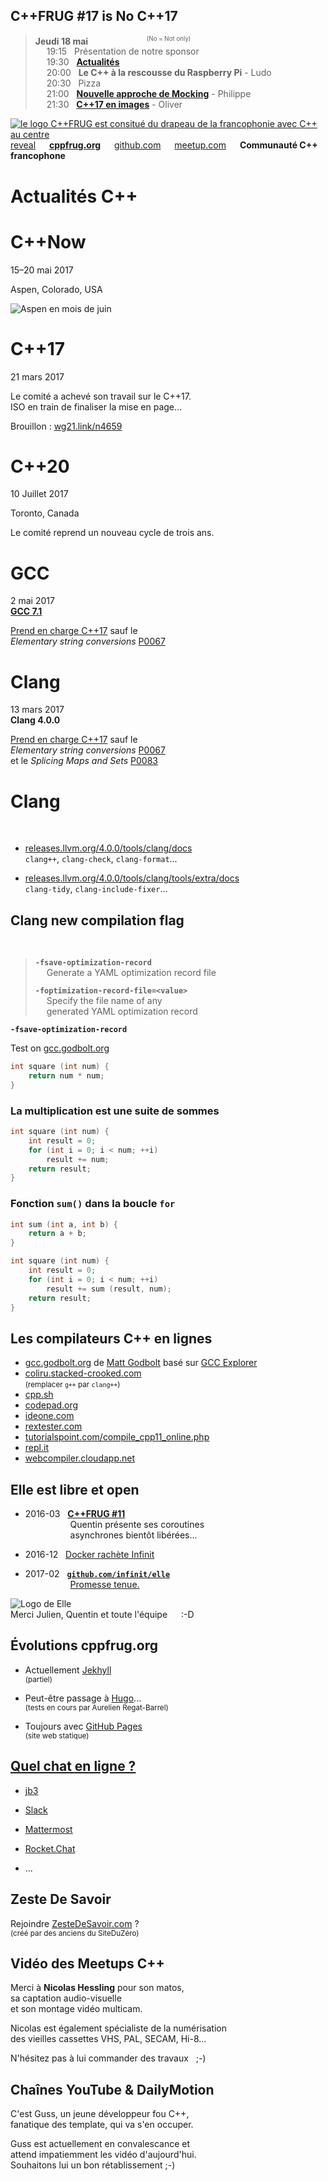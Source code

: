 C++FRUG #17 is No C++17
-----------------------

> **Jeudi 18 mai** &emsp; &emsp; &emsp; &emsp; &emsp; <sup><small>(No = Not only)</small></sup>  
> &emsp; 19:15 &nbsp; Présentation de notre sponsor  
> &emsp; 19:30 &nbsp; [**Actualités**](./news)  
> &emsp; 20:00 &nbsp; **Le C++ à la rescousse du Raspberry Pi** - Ludo  
> &emsp; 20:30 &nbsp; Pizza  
> &emsp; 21:00 &nbsp; [**Nouvelle approche de Mocking**](https://axanux.net/mock.html) - Philippe  
> &emsp; 21:30 &nbsp; [**C++17 en images**](./Cpp17-en-images) - Oliver  

[![le logo C++FRUG est consitué du drapeau de la francophonie avec C++ au centre](http://cpp-frug.github.io/images/Cpp-Francophonie.svg "Logo C++FRUG")](https://github.com/cpp-frug/cpp-frug.github.io/blob/master/images/Cpp-Francophonie.svg)  
[reveal](http://cppfrug.org/paris/events/2017-04-26_n17/news/reveal.html) &emsp;  [**cppfrug.org**](http://cppfrug.org/paris/events/2017-04-26_n17/news) &emsp; [github.com](https://github.com/cpp-frug/paris/blob/master/events/2017-04-26_n17/news/README.md) &emsp; [meetup.com](https://www.meetup.com/fr-FR/User-Group-Cpp-Francophone/events/239663039/)  &emsp; **Communauté C++ francophone**


Actualités C++
==============


C++Now
======

15–20 mai 2017

Aspen, Colorado, USA


![Aspen en mois de juin](https://upload.wikimedia.org/wikipedia/commons/thumb/6/66/Aspen_CO_downton.jpg/1024px-Aspen_CO_downton.jpg)


C++17
=====

21 mars 2017

Le comité a achevé son travail sur le C++17.  
ISO en train de finaliser la mise en page...

Brouillon : [wg21.link/n4659](http://wg21.link/n4659)


C++20
=====

10 Juillet 2017

Toronto, Canada

Le comité reprend un nouveau cycle de trois ans.



GCC
===

2 mai 2017  
[**GCC 7.1**](https://gcc.gnu.org/gcc-7/)

[Prend en charge C++17](http://en.cppreference.com/w/cpp/compiler_support) sauf le  
*Elementary string conversions* [P0067](http://wg21.link/p0067)


Clang
=====

13 mars 2017  
**Clang 4.0.0**

[Prend en charge C++17](http://en.cppreference.com/w/cpp/compiler_support) sauf le  
*Elementary string conversions* [P0067](http://wg21.link/p0067)  
et le *Splicing Maps and Sets* [P0083](http://wg21.link/p0083)


Clang
=====

&nbsp;

* [releases.llvm.org/4.0.0/tools/clang/docs](http://releases.llvm.org/4.0.0/tools/clang/docs/)  
  `clang++`, `clang-check`, `clang-format`...

* [releases.llvm.org/4.0.0/tools/clang/tools/extra/docs](http://releases.llvm.org/4.0.0/tools/clang/tools/extra/docs/)  
  `clang-tidy`, `clang-include-fixer`...


Clang new compilation flag
--------------------------

&nbsp;

> **`-fsave-optimization-record`**  
> &emsp; Generate a YAML optimization record file
>
> **`-foptimization-record-file=<value>`**  
> &emsp; Specify the file name of any  
> &emsp; generated YAML optimization record


**`-fsave-optimization-record`**

Test on [gcc.godbolt.org](http://gcc.godbolt.org)

```cpp
int square (int num) {
    return num * num;
}
```


### La multiplication est une suite de sommes

```cpp
int square (int num) {
    int result = 0;
    for (int i = 0; i < num; ++i)
        result += num;
    return result;
}
```


### Fonction `sum()` dans la boucle `for`

```cpp
int sum (int a, int b) {
    return a + b;
}

int square (int num) {
    int result = 0;
    for (int i = 0; i < num; ++i)
        result += sum (result, num);
    return result;
}
```


Les compilateurs C++ en lignes
------------------------------

* [gcc.godbolt.org](http://gcc.godbolt.org/) de [Matt Godbolt](https://github.com/mattgodbolt) basé sur [GCC Explorer](https://github.com/mattgodbolt/gcc-explorer)
* [coliru.stacked-crooked.com](http://coliru.stacked-crooked.com/a/71c3371692723de1)  
  <small>(remplacer `g++` par `clang++`)</small>
* [cpp.sh](http://www.cpp.sh/22av)
* [codepad.org](http://codepad.org/XYy3ZoXw)
* [ideone.com](http://ideone.com/cDnejN)
* [rextester.com](http://rextester.com/XYSX22503)
* [tutorialspoint.com/compile_cpp11_online.php](https://goo.gl/9rqwoy)
* [repl.it](https://repl.it/DfuG/1)
* [webcompiler.cloudapp.net](http://webcompiler.cloudapp.net/)



Elle est libre et open
----------------------

* 2016-03 &nbsp; [**C++FRUG #11**](https://www.meetup.com/User-Group-Cpp-Francophone/events/229508095/)  
&emsp; &emsp; &emsp; &emsp; Quentin présente ses coroutines  
&emsp; &emsp; &emsp; &emsp; asynchrones bientôt libérées...  
    
* 2016-12 &nbsp; [Docker rachète Infinit](http://blog.infinit.sh/infinit-joins-docker/)  
    
* 2017-02 &nbsp; [**`github.com/infinit/elle`**](https://github.com/infinit/elle)  
&emsp; &emsp; &emsp; &emsp; [Promesse tenue.](http://blog.infinit.sh/elle-our-c-core-library-is-now-open-source/)

![Logo de Elle](https://raw.githubusercontent.com/infinit/elle/master/docs/static_files/elle_logotype@2x.png)  
Merci Julien, Quentin et toute l'équipe &emsp; :-D


Évolutions cppfrug.org
----------------------

* Actuellement [Jekhyll](https://github.com/jekyll/jekyll/blob/master/README.markdown)  
  <small>(partiel)</small>  

* Peut-être passage à [Hugo](https://github.com/spf13/hugo)...  
  <small>(tests en cours par Aurelien Regat-Barrel)</small>  

* Toujours avec [GitHub Pages](https://pages.github.com/)  
  <small>(site web statique)</small>


[Quel chat en ligne ?](https://github.com/cpp-frug/cpp-frug.github.io/issues/1)
----------------------

* [jb3](https://github.com/devnewton/jb3)  

* [Slack](https://isocpp.org/blog/2016/08/cpp-slack-group)  

* [Mattermost](https://github.com/mattermost/platform/blob/master/README.md)  

* [Rocket.Chat](https://github.com/RocketChat/Rocket.Chat/blob/develop/README.md)  

* ...


Zeste De Savoir
---------------

Rejoindre [ZesteDeSavoir.com](https://zestedesavoir.com/) ?  
<small>(créé par des anciens du SiteDuZéro)</small>


Vidéo des Meetups C++
---------------------

Merci à **Nicolas Hessling** pour son matos,  
sa captation audio-visuelle  
et son montage vidéo multicam.

Nicolas est également spécialiste de la numérisation  
des vieilles cassettes VHS, PAL, SECAM, Hi-8...

N'hésitez pas à lui commander des travaux &nbsp; ;-)


Chaînes YouTube & DailyMotion
-----------------------------

C'est Guss, un jeune développeur fou C++,  
fanatique des template, qui va s'en occuper.

Guss est actuellement en convalescance et  
attend impatiemment les vidéo d'aujourd'hui.  
Souhaitons lui un bon rétablissement ;-)
